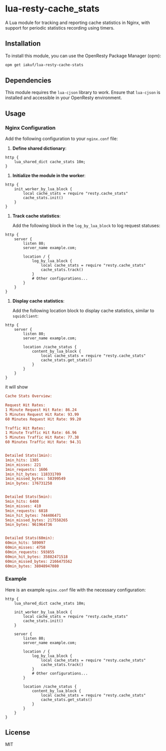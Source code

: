 # lua-resty-cache_stats

A Lua module for tracking and reporting cache statistics in Nginx, with support for periodic statistics recording using timers.

## Installation

To install this module, you can use the OpenResty Package Manager (opm):

```sh
opm get iakuf/lua-resty-cache-stats
```

## Dependencies

This module requires the `lua-cjson` library to work. Ensure that `lua-cjson` is installed and accessible in your OpenResty environment.

## Usage

### Nginx Configuration

Add the following configuration to your `nginx.conf` file:

1. **Define shared dictionary**:

```nginx
http {
    lua_shared_dict cache_stats 10m;
}
```

1. **Initialize the module in the worker**:

```nginx
http {
    init_worker_by_lua_block {
        local cache_stats = require "resty.cache_stats"
        cache_stats.init()
    }
}
```

1. **Track cache statistics**:

   Add the following block in the `log_by_lua_block` to log request statuses:

```nginx
http {
    server {
        listen 80;
        server_name example.com;

        location / {
            log_by_lua_block {
                local cache_stats = require "resty.cache_stats"
                cache_stats.track()
            }
            # Other configurations...
        }
    }
}
```

1. **Display cache statistics**:

   Add the following location block to display cache statistics, similar to `squidclient`:

```nginx
http {
    server {
        listen 80;
        server_name example.com;

        location /cache_status {
            content_by_lua_block {
                local cache_stats = require "resty.cache_stats"
                cache_stats.get_stats()
            }
        }
    }
}
```
it will show 
```ini
Cache Stats Overview:

Request Hit Rates:
1 Minute Request Hit Rate: 86.24
5 Minutes Request Hit Rate: 93.99
60 Minutes Request Hit Rate: 99.20

Traffic Hit Rates:
1 Minute Traffic Hit Rate: 66.96
5 Minutes Traffic Hit Rate: 77.38
60 Minutes Traffic Hit Rate: 94.31


Detailed Stats(1min):
1min_hits: 1385
1min_misses: 221
1min_requests: 1606
1min_hit_bytes: 118331709
1min_missed_bytes: 58399549
1min_bytes: 176731258


Detailed Stats(5min):
5min_hits: 6408
5min_misses: 410
5min_requests: 6818
5min_hit_bytes: 744406471
5min_missed_bytes: 217558265
5min_bytes: 961964736


Detailed Stats(60min):
60min_hits: 589097
60min_misses: 4758
60min_requests: 593855
60min_hit_bytes: 35882471518
60min_missed_bytes: 2166475562
60min_bytes: 38048947080
```

### Example

Here is an example `nginx.conf` file with the necessary configuration:

```nginx
http {
    lua_shared_dict cache_stats 10m;

    init_worker_by_lua_block {
        local cache_stats = require "resty.cache_stats"
        cache_stats.init()
    }

    server {
        listen 80;
        server_name example.com;

        location / {
            log_by_lua_block {
                local cache_stats = require "resty.cache_stats"
                cache_stats.track()
            }
            # Other configurations...
        }

        location /cache_status {
            content_by_lua_block {
                local cache_stats = require "resty.cache_stats"
                cache_stats.get_stats()
            }
        }
    }
}
```

## License

MIT
